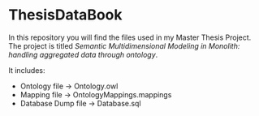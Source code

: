 # ThesisDataBook

In this repository you will find the files used in my Master Thesis Project. The project is titled _Semantic Multidimensional Modeling in Monolith: handling aggregated data through ontology_.

It includes:
- Ontology file → Ontology.owl
- Mapping file → OntologyMappings.mappings
- Database Dump file → Database.sql
